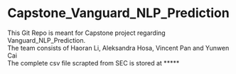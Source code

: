 # Capstone_Vanguard_NLP_Prediction

This Git Repo is meant for Capstone project regarding Vanguard_NLP_Prediction.<br />
The team consists of Haoran Li, Aleksandra Hosa, Vincent Pan and Yunwen Cai<br />
The complete csv file scrapted from SEC is stored at *****
